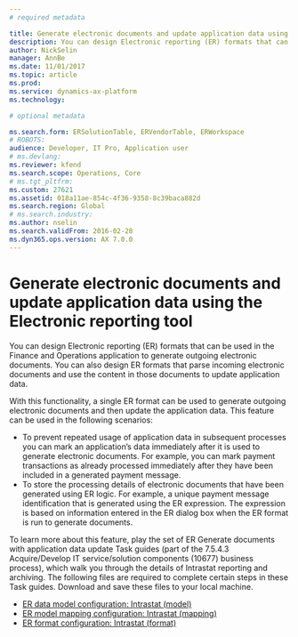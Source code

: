 ```yaml
---
# required metadata

title: Generate electronic documents and update application data using the Electronic reporting tool
description: You can design Electronic reporting (ER) formats that can be used in the Finance and Operations application to generate outgoing electronic documents. You can also design ER formats that parse incoming electronic documents and use the content in those documents to update application data.
author: NickSelin
manager: AnnBe
ms.date: 11/01/2017
ms.topic: article
ms.prod: 
ms.service: dynamics-ax-platform
ms.technology: 

# optional metadata

ms.search.form: ERSolutionTable, ERVendorTable, ERWorkspace
# ROBOTS: 
audience: Developer, IT Pro, Application user
# ms.devlang: 
ms.reviewer: kfend
ms.search.scope: Operations, Core
# ms.tgt_pltfrm: 
ms.custom: 27621
ms.assetid: 018a11ae-854c-4f36-9358-8c39baca882d
ms.search.region: Global
# ms.search.industry: 
ms.author: nselin
ms.search.validFrom: 2016-02-28
ms.dyn365.ops.version: AX 7.0.0
---
```


# Generate electronic documents and update application data using the Electronic reporting tool

You can design Electronic reporting (ER) formats that can be used in the Finance and Operations application to generate outgoing electronic documents. You can also design ER formats that parse incoming electronic documents and use the content in those documents to update application data. 

With this functionality, a single ER format can be used to generate outgoing electronic documents and then update the application data. This feature can be used in the following scenarios:

- To prevent repeated usage of application data in subsequent processes you can mark an application’s data immediately after it is used to generate electronic documents. For example, you can mark payment transactions as already processed immediately after they have been included in a generated payment message.
- To store the processing details of electronic documents that have been generated using ER logic. For example, a unique payment message identification that is generated using the ER expression. The expression is based on information entered in the ER dialog box when the ER format is run to generate documents.

To learn more about this feature, play the set of ER Generate documents with application data update Task guides (part of the 7.5.4.3 Acquire/Develop IT service/solution components (10677) business process), which walk you through the details of Intrastat reporting and archiving. The following files are required to complete certain steps in these Task guides. Download and save these files to your local machine.

- [ER data model configuration: Intrastat (model)](https://go.microsoft.com/fwlink/?linkid=849038)
- [ER model mapping configuration: Intrastat (mapping)](https://go.microsoft.com/fwlink/?linkid=849038)
- [ER format configuration: Intrastat (format)](https://go.microsoft.com/fwlink/?linkid=849038)
